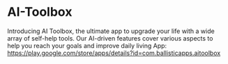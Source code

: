 # AI-Toolbox
Introducing AI Toolbox, the ultimate app to upgrade your life with a wide array of self-help tools. Our AI-driven features cover various aspects to help you reach your goals and improve daily living
App:  https://play.google.com/store/apps/details?id=com.ballisticapps.aitoolbox
